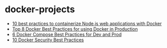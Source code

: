 # docker-projects
- [10 best practices to containerize Node.js web applications with Docker](https://snyk.io/blog/10-best-practices-to-containerize-nodejs-web-applications-with-docker/)
- [Top 8 Docker Best Practices for using Docker in Production](https://dev.to/techworld_with_nana/top-8-docker-best-practices-for-using-docker-in-production-1m39)
- [6 Docker Compose Best Practices for Dev and Prod](https://releasehub.com/blog/6-docker-compose-best-practices-for-dev-and-prod)
- [10 Docker Security Best Practices](https://snyk.io/blog/10-docker-image-security-best-practices/)
